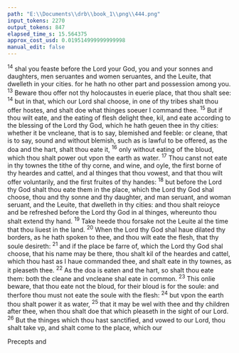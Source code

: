 ```yaml
---
path: "E:\\Documents\\drb\\book_1\\png\\444.png"
input_tokens: 2270
output_tokens: 847
elapsed_time_s: 15.564375
approx_cost_usd: 0.019514999999999998
manual_edit: false
---
```

<sup>14</sup> shal you feaste before the Lord your God, you and your sonnes and daughters, men seruantes and women seruantes, and the Leuite, that dwelleth in your cities. for he hath no other part and possession among you. <sup>13</sup> Beware thou offer not thy holocaustes in euerie place, that thou shalt see: <sup>14</sup> but in that, which our Lord shal choose, in one of thy tribes shalt thou offer hostes, and shalt doe what thinges soeuer I command thee. <sup>15</sup> But if thou wilt eate, and the eating of flesh delight thee, kil, and eate according to the blessing of the Lord thy God, which he hath geuen thee in thy cities: whether it be vncleane, that is to say, blemished and feeble: or cleane, that is to say, sound and without blemish, such as is lawful to be offered, as the doa and the hart, shalt thou eate it, <sup>16</sup> only without eating of the bloud, which thou shalt power out vpon the earth as water. <sup>17</sup> Thou canst not eate in thy townes the tithe of thy corne, and wine, and oyle, the first borne of thy heardes and cattel, and al thinges that thou vowest, and that thou wilt offer voluntarily, and the first fruites of thy handes: <sup>18</sup> but before the Lord thy God shalt thou eate them in the place, which the Lord thy God shal choose, thou and thy sonne and thy daughter, and man seruant, and woman seruant, and the Leuite, that dwelleth in thy cities: and thou shalt reioyce and be refreshed before the Lord thy God in al thinges, whereunto thou shalt extend thy hand. <sup>19</sup> Take heede thou forsake not the Leuite al the time that thou liuest in the land. <sup>20</sup> When the Lord thy God shal haue dilated thy borders, as he hath spoken to thee, and thou wilt eate the flesh, that thy soule desireth: <sup>21</sup> and if the place be farre of, which the Lord thy God shal choose, that his name may be there, thou shalt kil of the heardes and cattel, which thou hast as I haue commanded thee, and shalt eate in thy townes, as it pleaseth thee. <sup>22</sup> As the doa is eaten and the hart, so shalt thou eate them: both the cleane and vncleane shal eate in common. <sup>23</sup> This onlie beware, that thou eate not the bloud, for their bloud is for the soule: and therfore thou must not eate the soule with the flesh: <sup>24</sup> but vpon the earth thou shalt power it as water, <sup>25</sup> that it may be wel with thee and thy children after thee, when thou shalt doe that which pleaseth in the sight of our Lord. <sup>26</sup> But the thinges which thou hast sanctified, and vowed to our Lord, thou shalt take vp, and shalt come to the place, which our

[^1]: Deut. 10. & 18.

[^2]: Leuit. 17.

[^3]: Gen. 28.

[^4]: Deut. 15.

<aside>Precepts and</aside>